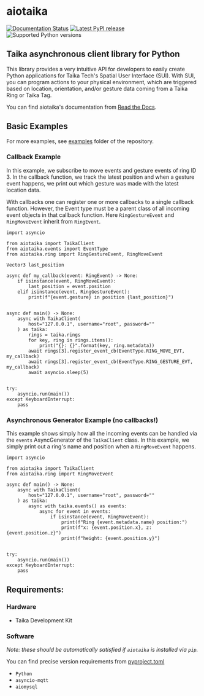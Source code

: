 # aiotaika

[![Documentation Status](https://readthedocs.org/projects/aiotaika-python/badge/?version=stable)](https://aiotaika-python.readthedocs.io/en/stable/?badge=stable) [![Latest PyPI release](https://img.shields.io/pypi/v/aiotaika)](https://pypi.org/project/aiotaika/) ![Supported Python versions](https://img.shields.io/pypi/pyversions/aiotaika.svg)

## Taika asynchronous client library for Python

This library provides a very intuitive API for developers to easily create Python applications for Taika Tech's Spatial User Interface (SUI). With SUI, you can program actions to your physical environment, which are triggered based on location, orientation, and/or gesture data coming from a Taika Ring or Taika Tag.

You can find aiotaika's documentation from [Read the Docs](https://aiotaika-python.readthedocs.io/).

## Basic Examples

For more examples, see [examples](/examples) folder of the repository.

### Callback Example

In this example, we subscribe to move events and gesture events of ring ID 3.
In the callback function, we track the latest position and when a gesture event
happens, we print out which gesture was made with the latest location data.

With callbacks one can register one or more callbacks to a single callback function.
However, the Event type must be a parent class of all incoming event objects in that
callback function. Here `RingGestureEvent` and `RingMoveEvent` inherit from
`RingEvent`.

```
import asyncio

from aiotaika import TaikaClient
from aiotaika.events import EventType
from aiotaika.ring import RingGestureEvent, RingMoveEvent

Vector3 last_position

async def my_callback(event: RingEvent) -> None:
    if isinstance(event, RingMoveEvent):
        last_position = event.position
    elif isinstance(event, RingGestureEvent):
        print(f"{event.gesture} in position {last_position}")


async def main() -> None:
    async with TaikaClient(
        host="127.0.0.1", username="root", password=""
    ) as taika:
        rings = taika.rings
        for key, ring in rings.items():
            print("{}: {}".format(key, ring.metadata))
        await rings[3].register_event_cb(EventType.RING_MOVE_EVT, my_callback)
        await rings[3].register_event_cb(EventType.RING_GESTURE_EVT, my_callback)
        await asyncio.sleep(5)


try:
    asyncio.run(main())
except KeyboardInterrupt:
    pass
```

### Asynchronous Generator Example (no callbacks!)

This example shows simply how all the incoming events can be handled via the `events`
AsyncGenerator of the `TaikaClient` class. In this example, we simply print out a
ring's name and position when a `RingMoveEvent` happens.

```
import asyncio

from aiotaika import TaikaClient
from aiotaika.ring import RingMoveEvent

async def main() -> None:
    async with TaikaClient(
        host="127.0.0.1", username="root", password=""
    ) as taika:
        async with taika.events() as events:
            async for event in events:
                if isinstance(event, RingMoveEvent):
                    print(f"Ring {event.metadata.name} position:")
                    print(f"x: {event.position.x}, z: {event.position.z}")
                    print(f"height: {event.position.y}")


try:
    asyncio.run(main())
except KeyboardInterrupt:
    pass
```

## Requirements:

### Hardware

- Taika Development Kit

### Software

_Note: these should be automatically satisfied if `aiotaika` is installed via `pip`._

You can find precise version requirements from [pyproject.toml](/pyproject.toml)

- `Python`
- `asyncio-mqtt`
- `aiomysql`
